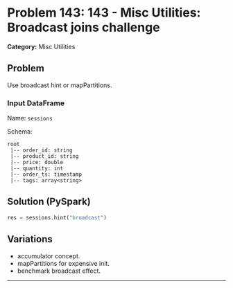# Problem 143: 143 - Misc Utilities: Broadcast joins challenge

**Category:** Misc Utilities

## Problem
Use broadcast hint or mapPartitions.

### Input DataFrame
Name: `sessions`

Schema:
```
root
 |-- order_id: string
 |-- product_id: string
 |-- price: double
 |-- quantity: int
 |-- order_ts: timestamp
 |-- tags: array<string>
```

## Solution (PySpark)
```python
res = sessions.hint("broadcast")
```

## Variations
- accumulator concept.
- mapPartitions for expensive init.
- benchmark broadcast effect.

---
